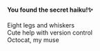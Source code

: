 #### You found the secret haiku!✨
Eight legs and whiskers  
Cute help with version control  
Octocat, my muse
